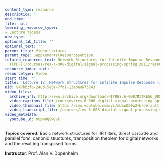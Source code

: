 ```yaml
---
content_type: resource
description: ''
end_time: ''
file: null
learning_resource_types:
- Lecture Videos
ocw_type: ''
optional_tab_title: ''
optional_text: ''
parent_title: Video Lectures
parent_type: SupplementalResourceSection
related_resources_text: Network Structures for Infinite Impulse Response (IIR) Systems
  ([PDF](/courses/res-6-008-digital-signal-processing-spring-2011/resources/mitres_6_008s11_lec12-1))
resource_index_text: ''
resourcetype: Video
start_time: ''
title: 'Lecture 12: Network Structures for Infinite Impulse Response (IIR) Systems'
uid: 947bb2fb-248d-5e3a-7fd1-13ebea673243
video_files:
  archive_url: http://www.archive.org/download/MITRES.6-008/MITRES6_008_lec12_300k.mp4
  video_captions_file: /courses/res-6-008-digital-signal-processing-spring-2011/7794e7e47b305c8689cebb70115eb229_mUpwOQ0w2vk.vtt
  video_thumbnail_file: https://img.youtube.com/vi/mUpwOQ0w2vk/default.jpg
  video_transcript_file: /courses/res-6-008-digital-signal-processing-spring-2011/d59d3798ae54db5d0604e233b870b4b5_mUpwOQ0w2vk.pdf
video_metadata:
  youtube_id: mUpwOQ0w2vk
---
```


**Topics covered:** Basic network structures for IIR filters, direct cascade and parallel form, canonic structures, transposition theorem for digital networks and the resulting transposed forms.

**Instructor:** Prof. Alan V. Oppenheim



